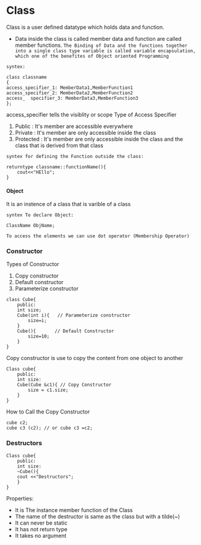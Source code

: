 # Class

Class is a user defined datatype which holds data and function.

- Data inside the class is called member data and function are called member functions.
  `The Binding of Data and the functions together into a single class type variable is called variable encapsulation, which one of the benefites of Object oriented Programming`

```
syntex:

class classname
{
access_specifier_1: MemberData1,MemberFunction1
access_specifier_2: MemberData2,MemberFunction2
access_  specifier_3: MemberData3,MemberFunction3
};
```

access_specifier tells the visiblity or scope
Type of Access Specifier

1. Public : It's member are accessible everywhere
2. Private : It's member are only accessible inside the class
3. Protected : It's member are only accessible inside the class and the class that is derived from that class

```
syntex for defining the Function outside the class:

returntype classname::functionName(){
    cout<<"HEllo";
}
```

#### Object

It is an instence of a class that is varible of a class

```
syntex To declare Object:

ClassName ObjName;

```

`To access the elements we can use dot operator (Membership Operator)`

### Constructor

Types of Constructor

1. Copy constructor
2. Default constructor
3. Parameterize constructor

```
class Cube{
    public:
    int size;
    Cube(int i){   // Parameterize constructor
        size=i;
    }
    Cube(){       // Default Constructor
        size=10;
    }
}
```

Copy constructor is use to copy the content from one object to another

```
Class cube{
    public:
    int size:
    Cube(Cube &c1){ // Copy Constructor
        size = c1.size;
    }
}
```

How to Call the Copy Constructor

```
cube c2;
cube c3 (c2); // or cube c3 =c2;
```

### Destructors

```
Class cube{
    public:
    int size:
    ~Cube(){
    cout <<"Destructors";
    }
}
```

Properties:

- It is The instance member function of the Class
- The name of the destructor is same as the class but with a tilde(~)
- It can never be static
- It has not return type
- It takes no argument

